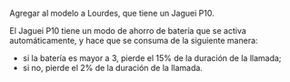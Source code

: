 Agregar al modelo a Lourdes, que tiene un Jaguei P10.

El Jaguei P10 tiene un modo de ahorro de batería que se activa automáticamente, y hace que se consuma de la siguiente manera:

* si la batería es mayor a 3, pierde el 15% de la duración de la llamada;
* si no, pierde el 2% de la duración de la llamada.